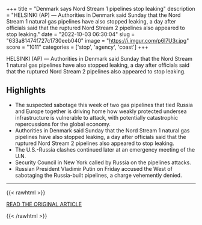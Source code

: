 +++
title = "Denmark says Nord Stream 1 pipelines stop leaking"
description = "HELSINKI (AP) — Authorities in Denmark said Sunday that the Nord Stream 1 natural gas pipelines have also stopped leaking, a day after officials said that the ruptured Nord Stream 2 pipelines also appeared to stop leaking."
date = "2022-10-03 06:30:04"
slug = "633a81474f727c1730eeb040"
image = "https://i.imgur.com/p6l7U3r.jpg"
score = "1011"
categories = ['stop', 'agency', 'coast']
+++

HELSINKI (AP) — Authorities in Denmark said Sunday that the Nord Stream 1 natural gas pipelines have also stopped leaking, a day after officials said that the ruptured Nord Stream 2 pipelines also appeared to stop leaking.

## Highlights

- The suspected sabotage this week of two gas pipelines that tied Russia and Europe together is driving home how weakly protected undersea infrastructure is vulnerable to attack, with potentially catastrophic repercussions for the global economy.
- Authorities in Denmark said Sunday that the Nord Stream 1 natural gas pipelines have also stopped leaking, a day after officials said that the ruptured Nord Stream 2 pipelines also appeared to stop leaking.
- The U.S.-Russia clashes continued later at an emergency meeting of the U.N.
- Security Council in New York called by Russia on the pipelines attacks.
- Russian President Vladimir Putin on Friday accused the West of sabotaging the Russia-built pipelines, a charge vehemently denied.

---

{{< rawhtml >}}
  <p class="article-category">
    <a target="_blank" href="https://apnews.com/article/russia-ukraine-business-baltic-sea-government-and-politics-1de252c6b188f3dccad82633ae156c7c">READ THE ORIGINAL ARTICLE</a>
  </p>
{{< /rawhtml >}}
